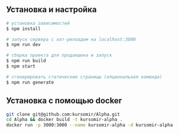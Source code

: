 ## Установка и настройка

``` bash
# установка зависимостей
$ npm install

# запуск сервера с хот-релоадом на localhost:3000
$ npm run dev

# сборка проекта для продакшена и запуск
$ npm run build
$ npm start

# сгенерировать статические страницы (опциональная команда)
$ npm run generate
```

## Установка с помощью docker

``` bash
git clone git@github.com:kursomir/Alpha.git
cd Alpha && docker build -t kursomir-alpha .
docker run -p 3000:3000 --name kursomir-alpha -d kursomir-alpha
```
